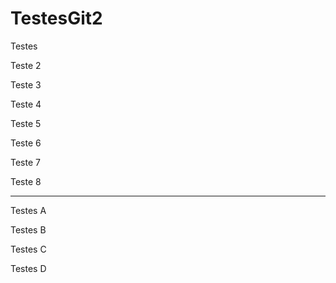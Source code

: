 # TestesGit2
Testes

Teste 2

Teste 3

Teste 4

Teste 5

Teste 6

Teste 7

Teste 8

-----

Testes A

Testes B

Testes C

Testes D